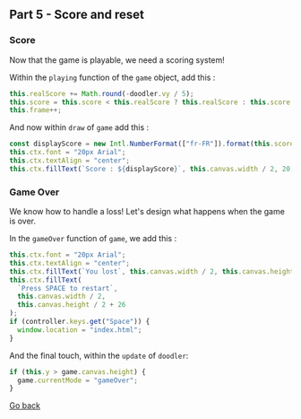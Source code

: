## Part 5 - Score and reset

### Score

Now that the game is playable, we need a scoring system!

Within the `playing` function of the `game` object, add this :

```javascript
this.realScore += Math.round(-doodler.vy / 5);
this.score = this.score < this.realScore ? this.realScore : this.score;
this.frame++;
```

And now within `draw` of `game` add this :

```javascript
const displayScore = new Intl.NumberFormat(["fr-FR"]).format(this.score);
this.ctx.font = "20px Arial";
this.ctx.textAlign = "center";
this.ctx.fillText(`Score : ${displayScore}`, this.canvas.width / 2, 20);
```

### Game Over

We know how to handle a loss! Let's design what happens when the game is over.

In the `gameOver` function of `game`, we add this :

```javascript
this.ctx.font = "20px Arial";
this.ctx.textAlign = "center";
this.ctx.fillText(`You lost`, this.canvas.width / 2, this.canvas.height / 2);
this.ctx.fillText(
  `Press SPACE to restart`,
  this.canvas.width / 2,
  this.canvas.height / 2 + 26
);
if (controller.keys.get("Space")) {
  window.location = "index.html";
}
```

And the final touch, within the `update` of `doodler`:

```javascript
if (this.y > game.canvas.height) {
  game.currentMode = "gameOver";
}
```

[Go back](./part_4.md)
